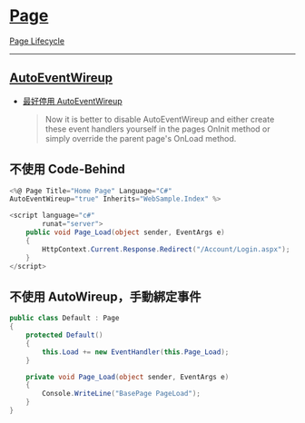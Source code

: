 # [Page](https://docs.microsoft.com/zh-tw/dotnet/api/system.web.ui.page)

[Page Lifecycle](https://docs.microsoft.com/en-us/previous-versions/ms178472(v=vs.140)?redirectedfrom=MSDN)

---

## [AutoEventWireup](https://docs.microsoft.com/zh-tw/dotnet/api/system.web.configuration.pagessection.autoeventwireup)

- [最好停用 AutoEventWireup](https://stackoverflow.com/questions/1494543/what-calls-page-load-and-how-does-it-do-it)

    > Now it is better to disable AutoEventWireup and either create these event handlers yourself in the pages OnInit method or simply override the parent page's OnLoad method.


## 不使用 Code-Behind


```csharp
<%@ Page Title="Home Page" Language="C#"
AutoEventWireup="true" Inherits="WebSample.Index" %>

<script language="c#"
        runat="server">
    public void Page_Load(object sender, EventArgs e)
    {
        HttpContext.Current.Response.Redirect("/Account/Login.aspx");
    }
</script>
```

## 不使用 AutoWireup，手動綁定事件

```csharp
public class Default : Page
{
    protected Default()
    {
        this.Load += new EventHandler(this.Page_Load);
    }

    private void Page_Load(object sender, EventArgs e)
    {
        Console.WriteLine("BasePage PageLoad");
    }
}
```